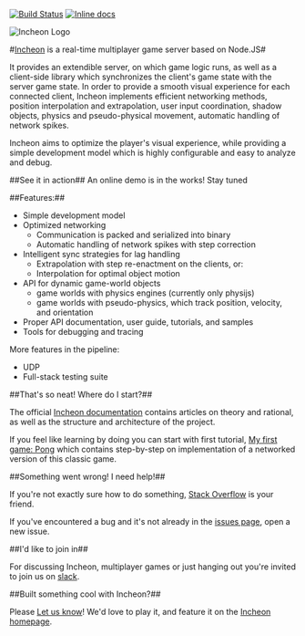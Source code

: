 [![Build Status](https://travis-ci.org/OpherV/Incheon.svg?branch=master)](https://travis-ci.org/OpherV/Incheon) [![Inline docs](http://inch-ci.org/github/opherv/incheon.svg?branch=develop)](http://inch-ci.org/github/opherv/incheon)

![Incheon Logo](https://cloud.githubusercontent.com/assets/3951311/21020499/6f125344-bd7d-11e6-86e4-a4bb16b32f2a.png)

#[Incheon](http://incheon.gg) is a real-time multiplayer game server based on Node.JS#

It provides an extendible server, on which game logic runs, as well as a client-side library
which synchronizes the client's game state with the server game state.  In order
to provide a smooth visual experience for each connected client, Incheon implements
efficient networking methods, position interpolation and extrapolation, user input
coordination, shadow objects, physics and pseudo-physical movement, automatic
handling of network spikes.

Incheon aims to optimize the player's visual experience, while providing
a simple development model which is highly configurable and easy to analyze
and debug.

##See it in action##
An online demo is in the works! Stay tuned

##Features:##

* Simple development model
* Optimized networking
    * Communication is packed and serialized into binary 
    * Automatic handling of network spikes with step correction
* Intelligent sync strategies for lag handling
    * Extrapolation with step re-enactment on the clients, or:
    * Interpolation for optimal object motion
* API for dynamic game-world objects
    * game worlds with physics engines (currently only physijs)
    * game worlds with pseudo-physics, which track position, velocity, and orientation
* Proper API documentation, user guide, tutorials, and samples
* Tools for debugging and tracing

More features in the pipeline:

* UDP
* Full-stack testing suite

##That's so neat! Where do I start?##

The official [Incheon documentation](http://docs.incheon.gg) contains articles on theory and rational, as well as the structure and architecture of the project.

If you feel like learning by doing you can start with first tutorial, [My first game: Pong](http://docs.incheon.gg/develop/tutorial-MyFirstGame.html) which contains step-by-step on implementation of a networked version of this classic game.

##Something went wrong! I need help!##

If you're not exactly sure how to do something, [Stack Overflow](http://stackoverflow.com/questions/tagged/incheon) is your friend.

If you've encountered a bug and it's not already in the [issues page](https://github.com/OpherV/Incheon/issues), open a new issue.

##I'd like to join in##

For discussing Incheon, multiplayer games or just hanging out you're invited to join us on [slack](http://incheongg.slack.com).

##Built something cool with Incheon?##

Please [Let us know](team@incheon.gg)! We'd love to play it, and feature it on the [Incheon homepage](http://incheon.gg).
